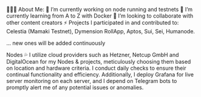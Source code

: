 👨🏻‍💻 About Me:
🔭 I’m currently working on node running and testnets
🌱 I’m currently learning from A to Z with Docker
👯 I’m looking to collaborate with other content creators
⚡ Projects I participated in and contributed to:
Celestia (Mamaki Testnet), Dymension RollApp, Aptos, Sui, Sei, Humanode.

... new ones will be added continuously

Nodes 💦
I utilize cloud providers such as Hetzner, Netcup GmbH and DigitalOcean for my Nodes & projects, meticulously choosing them based on location and hardware criteria. I conduct daily checks to ensure their continual functionality and efficiency. Additionally, I deploy Grafana for live server monitoring on each server, and I depend on Telegram bots to promptly alert me of any potential issues or anomalies.
